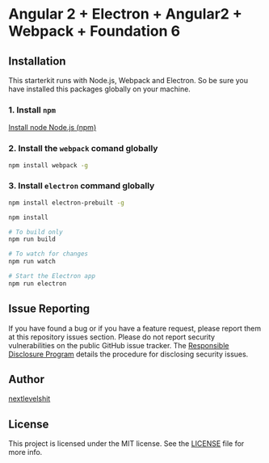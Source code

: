 # Angular 2 + Electron + Angular2 + Webpack + Foundation 6

## Installation

This starterkit runs with Node.js, Webpack and Electron. So be sure you have installed this packages globally on your machine.


### 1. Install ```npm```
[Install node Node.js (npm)](nodejs.org)

### 2. Install the ```webpack``` comand globally
```bash
npm install webpack -g
```

### 3. Install ```electron``` command globally
```bash
npm install electron-prebuilt -g
```


```bash
npm install

# To build only
npm run build

# To watch for changes
npm run watch

# Start the Electron app
npm run electron
```

## Issue Reporting

If you have found a bug or if you have a feature request, please report them at this repository issues section. Please do not report security vulnerabilities on the public GitHub issue tracker. The [Responsible Disclosure Program](https://auth0.com/whitehat) details the procedure for disclosing security issues.

## Author

[nextlevelshit](www.dailysh.it)

## License

This project is licensed under the MIT license. See the [LICENSE](LICENSE) file for more info.
